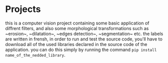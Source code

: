 # Projects
this is a computer vision project containing some basic application of diffrent filters, and also some morphological transformations such as ~erosion~, ~dilatation~, ~edges detection~, ~segmentation~ etc.
the labels are written in frensh, in order to run and test the source code, you'll have to download all of the used libraries declared in the source code of the application.
you can do this simply by running the command `pip install name_of_the_nedded_library`.
